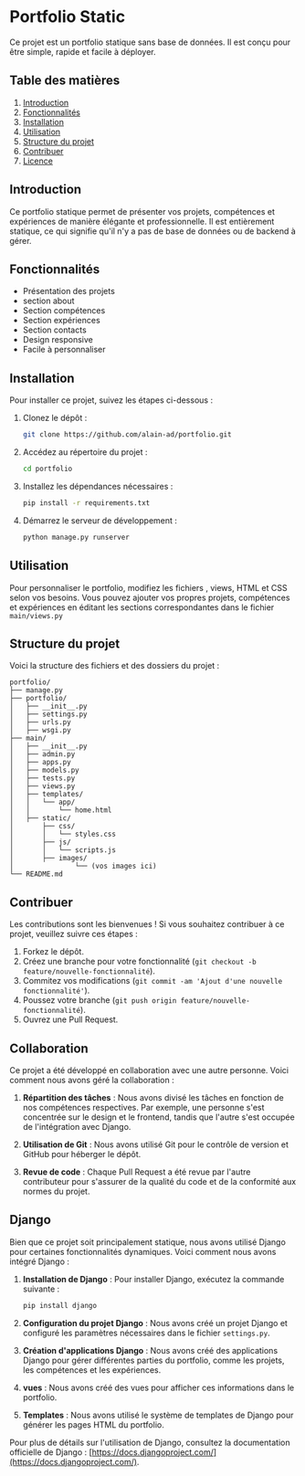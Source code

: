 # Portfolio Static

Ce projet est un portfolio statique sans base de données. Il est conçu pour être simple, rapide et facile à déployer.

## Table des matières
1. [Introduction](#introduction)
2. [Fonctionnalités](#fonctionnalités)
3. [Installation](#installation)
4. [Utilisation](#utilisation)
5. [Structure du projet](#structure-du-projet)
6. [Contribuer](#contribuer)
7. [Licence](#licence)

## Introduction
Ce portfolio statique permet de présenter vos projets, compétences et expériences de manière élégante et professionnelle. Il est entièrement statique, ce qui signifie qu'il n'y a pas de base de données ou de backend à gérer.

## Fonctionnalités
- Présentation des projets
- section about
- Section compétences
- Section expériences
- Section contacts
- Design responsive
- Facile à personnaliser

## Installation
Pour installer ce projet, suivez les étapes ci-dessous :

1. Clonez le dépôt :
    ```bash
    git clone https://github.com/alain-ad/portfolio.git
    ```
2. Accédez au répertoire du projet :
    ```bash
    cd portfolio
    ```
3. Installez les dépendances nécessaires :
    ```bash
    pip install -r requirements.txt
    ```
4. Démarrez le serveur de développement :
    ```bash
    python manage.py runserver
    ```

## Utilisation
Pour personnaliser le portfolio, modifiez les fichiers , views, HTML et CSS selon vos besoins. Vous pouvez ajouter vos propres projets, compétences et expériences en éditant les sections correspondantes dans le fichier `main/views.py`

## Structure du projet
Voici la structure des fichiers et des dossiers du projet :

```
portfolio/
├── manage.py
├── portfolio/
│   ├── __init__.py
│   ├── settings.py
│   ├── urls.py
│   ├── wsgi.py
├── main/
│   ├── __init__.py
│   ├── admin.py
│   ├── apps.py
│   ├── models.py
│   ├── tests.py
│   ├── views.py
│   ├── templates/
│   │   └── app/
│   │       └── home.html
│   ├── static/
│       ├── css/
│       │   └── styles.css
│       ├── js/
│       │   └── scripts.js
│       ├── images/
│               └── (vos images ici)
└── README.md
```

## Contribuer
Les contributions sont les bienvenues ! Si vous souhaitez contribuer à ce projet, veuillez suivre ces étapes :

1. Forkez le dépôt.
2. Créez une branche pour votre fonctionnalité (`git checkout -b feature/nouvelle-fonctionnalité`).
3. Commitez vos modifications (`git commit -am 'Ajout d'une nouvelle fonctionnalité'`).
4. Poussez votre branche (`git push origin feature/nouvelle-fonctionnalité`).
5. Ouvrez une Pull Request.


## Collaboration

Ce projet a été développé en collaboration avec une autre personne. Voici comment nous avons géré la collaboration :

1. **Répartition des tâches** : Nous avons divisé les tâches en fonction de nos compétences respectives. Par exemple, une personne s'est concentrée sur le design et le frontend, tandis que l'autre s'est occupée de l'intégration avec Django.

2. **Utilisation de Git** : Nous avons utilisé Git pour le contrôle de version et GitHub pour héberger le dépôt. 


4. **Revue de code** : Chaque Pull Request a été revue par l'autre contributeur pour s'assurer de la qualité du code et de la conformité aux normes du projet.

## Django

Bien que ce projet soit principalement statique, nous avons utilisé Django pour certaines fonctionnalités dynamiques. Voici comment nous avons intégré Django :

1. **Installation de Django** : Pour installer Django, exécutez la commande suivante :
    ```bash
    pip install django
    ```

2. **Configuration du projet Django** : Nous avons créé un projet Django et configuré les paramètres nécessaires dans le fichier `settings.py`.

3. **Création d'applications Django** : Nous avons créé des applications Django pour gérer différentes parties du portfolio, comme les projets, les compétences et les expériences.

4. **vues** : Nous avons créé des vues pour afficher ces informations dans le portfolio.

5. **Templates** : Nous avons utilisé le système de templates de Django pour générer les pages HTML du portfolio.

Pour plus de détails sur l'utilisation de Django, consultez la documentation officielle de Django : [https://docs.djangoproject.com/](https://docs.djangoproject.com/).